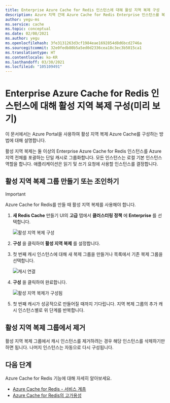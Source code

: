 ```yaml
---
title: Enterprise Azure Cache for Redis 인스턴스에 대해 활성 지역 복제 구성
description: Azure 지역 간에 Azure Cache for Redis Enterprise 인스턴스를 복제하는 방법을 알아봅니다.
author: yegu-ms
ms.service: cache
ms.topic: conceptual
ms.date: 02/08/2021
ms.author: yegu
ms.openlocfilehash: 3fe3131263d3cf1984eae1692854d8d6bcd2746a
ms.sourcegitcommit: 32e0fedb80b5a5ed0d2336cea18c3ec3b5015ca1
ms.translationtype: HT
ms.contentlocale: ko-KR
ms.lasthandoff: 03/30/2021
ms.locfileid: "105109491"
---
```

# <a name="configure-active-geo-replication-for-enterprise-azure-cache-for-redis-instances-preview"></a>Enterprise Azure Cache for Redis 인스턴스에 대해 활성 지역 복제 구성(미리 보기)

이 문서에서는 Azure Portal을 사용하여 활성 지역 복제 Azure Cache를 구성하는 방법에 대해 설명합니다.

활성 지역 복제는 둘 이상의 Enterprise Azure Cache for Redis 인스턴스를 Azure 지역 전체를 포괄하는 단일 캐시로 그룹화합니다. 모든 인스턴스는 로컬 기본 인스턴스 역할을 합니다. 애플리케이션은 읽기 및 쓰기 요청에 사용할 인스턴스를 결정합니다.

## <a name="create-or-join-an-active-geo-replication-group"></a>활성 지역 복제 그룹 만들기 또는 조인하기

> [!IMPORTANT]
> Azure Cache for Redis를 만들 때 활성 지역 복제를 사용해야 합니다.
>
>

1. **새 Redis Cache** 만들기 UI의 **고급** 탭에서 **클러스터링 정책** 에 **Enterprise** 를 선택합니다.

    ![활성 지역 복제 구성](./media/cache-how-to-active-geo-replication/cache-active-geo-replication-not-configured.png)

1. **구성** 을 클릭하여 **활성 지역 복제** 를 설정합니다.

1. 첫 번째 캐시 인스턴스에 대해 새 복제 그룹을 만들거나 목록에서 기존 복제 그룹을 선택합니다.

    ![캐시 연결](./media/cache-how-to-active-geo-replication/cache-active-geo-replication-new-group.png)

1. **구성** 을 클릭하여 완료합니다.

    ![활성 지역 복제가 구성됨](./media/cache-how-to-active-geo-replication/cache-active-geo-replication-configured.png)

1. 첫 번째 캐시가 성공적으로 만들어질 때까지 기다립니다. 지역 복제 그룹의 추가 캐시 인스턴스별로 위 단계를 반복합니다.

## <a name="remove-from-an-active-geo-replication-group"></a>활성 지역 복제 그룹에서 제거

활성 지역 복제 그룹에서 캐시 인스턴스를 제거하려는 경우 해당 인스턴스를 삭제하기만 하면 됩니다. 나머지 인스턴스는 자동으로 다시 구성됩니다.

## <a name="next-steps"></a>다음 단계

Azure Cache for Redis 기능에 대해 자세히 알아보세요.

* [Azure Cache for Redis - 서비스 계층](cache-overview.md#service-tiers)
* [Azure Cache for Redis의 고가용성](cache-high-availability.md)
